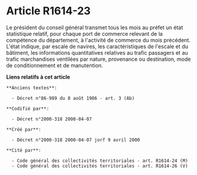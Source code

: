 # Article R1614-23

Le président du conseil général transmet tous les mois au préfet un état statistique relatif, pour chaque port de commerce
relevant de la compétence du département, à l'activité de commerce du mois précédent. L'état indique, par escale de navires,
les caractéristiques de l'escale et du bâtiment, les informations quantitatives relatives au trafic passagers et au trafic
marchandises ventilées par nature, provenance ou destination, mode de conditionnement et de manutention.

**Liens relatifs à cet article**

	**Anciens textes**:

	  - Décret n°86-989 du 8 août 1986 - art. 3 (Ab)

	**Codifié par**:

	  - Décret n°2000-318 2000-04-07

	**Créé par**:

	  - Décret n°2000-318 2000-04-07 jorf 9 avril 2000

	**Cité par**:

	  - Code général des collectivités territoriales - art. R1614-24 (M)
	  - Code général des collectivités territoriales - art. R1614-26 (V)
